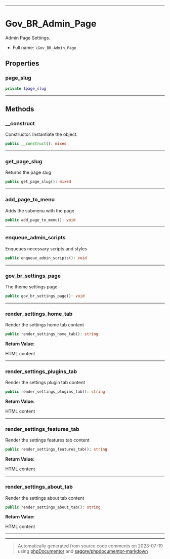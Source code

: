 ***

# Gov_BR_Admin_Page

Admin Page Settings.



* Full name: `\Gov_BR_Admin_Page`



## Properties


### page_slug



```php
private $page_slug
```






***

## Methods


### __construct

Constructor. Instantiate the object.

```php
public __construct(): mixed
```











***

### get_page_slug

Returns the page slug

```php
public get_page_slug(): mixed
```











***

### add_page_to_menu

Adds the submenu with the page

```php
public add_page_to_menu(): void
```











***

### enqueue_admin_scripts

Enqueues necessary scripts and styles

```php
public enqueue_admin_scripts(): void
```











***

### gov_br_settings_page

The theme settings page

```php
public gov_br_settings_page(): void
```











***

### render_settings_home_tab

Render the settings home tab content

```php
public render_settings_home_tab(): string
```









**Return Value:**

HTML content



***

### render_settings_plugins_tab

Render the settings plugin tab content

```php
public render_settings_plugins_tab(): string
```









**Return Value:**

HTML content



***

### render_settings_features_tab

Render the settings features tab content

```php
public render_settings_features_tab(): string
```









**Return Value:**

HTML content



***

### render_settings_about_tab

Render the settings about tab content

```php
public render_settings_about_tab(): string
```









**Return Value:**

HTML content



***


***
> Automatically generated from source code comments on 2023-07-19 using [phpDocumentor](http://www.phpdoc.org/) and [saggre/phpdocumentor-markdown](https://github.com/Saggre/phpDocumentor-markdown)
